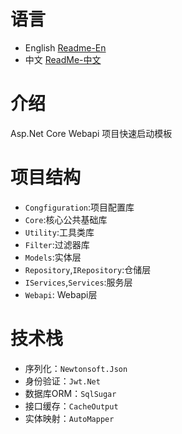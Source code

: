 # 语言

- English [Readme-En](./README-EN.md)
- 中文 [ReadMe-中文](./README.md)

# 介绍

 Asp.Net Core Webapi 项目快速启动模板

# 项目结构

- `Congfiguration`:项目配置库
- `Core`:核心公共基础库
- `Utility`:工具类库
- `Filter`:过滤器库
- `Models`:实体层
- `Repository`,`IRepository`:仓储层
- `IServices`,`Services`:服务层
- `Webapi`: Webapi层

# 技术栈

- 序列化：`Newtonsoft.Json`
- 身份验证：`Jwt.Net`
- 数据库ORM：`SqlSugar`
- 接口缓存：`CacheOutput`
- 实体映射：`AutoMapper`
